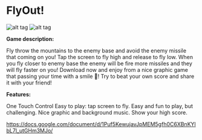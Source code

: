 # FlyOut!
![alt tag](https://github.com/GalAmitai/FlyOut-Android-Game/blob/master/app/MainScreen.jpeg)
![alt tag](https://github.com/GalAmitai/FlyOut-Android-Game/blob/master/app/Gameplay.jpeg)

**Game description:**

Fly throw the mountains to the enemy base and avoid the enemy missile that coming on you!
Tap the screen to fly high and release to fly low.
When you fly closer to enemy base the enemy will be fire more missiles and they will fly faster on you!
Download now and enjoy from a nice graphic game that passing your time with a smile !
Try to beat your own score and share it with your friend!

**Features:**

One Touch Control Easy to play: tap screen to fly.
Easy and fun to play, but challenging.
Nice graphic and background music.
Show your high score.

https://docs.google.com/document/d/1Puf5KewujavJpMEM5gfh0C6XBnKYlbL7l_utGHm3MJo/



